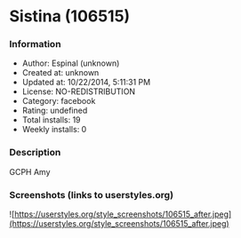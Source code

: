 # Sistina (106515)

### Information
- Author: Espinal (unknown)
- Created at: unknown
- Updated at: 10/22/2014, 5:11:31 PM
- License: NO-REDISTRIBUTION
- Category: facebook
- Rating: undefined
- Total installs: 19
- Weekly installs: 0


### Description
GCPH Amy


### Screenshots (links to userstyles.org)
![https://userstyles.org/style_screenshots/106515_after.jpeg](https://userstyles.org/style_screenshots/106515_after.jpeg)


